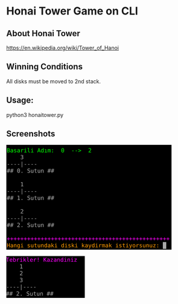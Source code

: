 # Honai Tower Game on CLI

## About Honai Tower

https://en.wikipedia.org/wiki/Tower_of_Hanoi

## Winning Conditions

All disks must be moved to 2nd stack.

## Usage:

python3 honaitower.py <Number-of-Disk-on-HonaiTower>

## Screenshots

![Honai-Tower](images/Image1.png)

![Honai-Tower](images/Image2.png)

